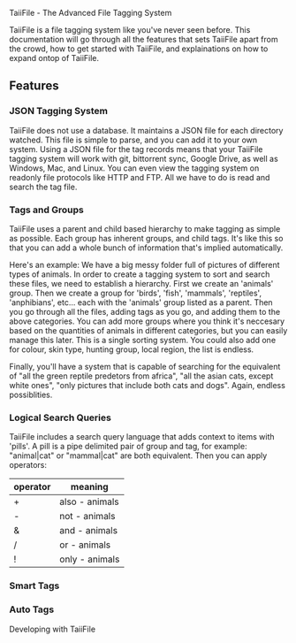 TaiiFile - The Advanced File Tagging System

TaiiFile is a file tagging system like you've never seen before. This
documentation will go through all the features that sets TaiiFile apart
from the crowd, how to get started with TaiiFile, and explainations on
how to expand ontop of TaiiFile.

Features
--------

### JSON Tagging System

TaiiFile does not use a database. It maintains a JSON file for each
directory watched. This file is simple to parse, and you can add it to
your own system. Using a JSON file for the tag records means that your
TaiiFile tagging system will work with git, bittorrent sync, Google
Drive, as well as Windows, Mac, and Linux. You can even view the tagging
system on readonly file protocols like HTTP and FTP. All we have to do
is read and search the tag file.


### Tags and Groups

TaiiFile uses a parent and child based hierarchy to make tagging as
simple as possible. Each group has inherent groups, and child tags. It's
like this so that you can add a whole bunch of information that's
implied automatically.

Here's an example: We have a big messy folder full of pictures of
different types of animals. In order to create a tagging system to sort
and search these files, we need to establish a hierarchy. First we
create an 'animals' group. Then we create a group for 'birds', 'fish',
'mammals', 'reptiles', 'anphibians', etc... each with the 'animals'
group listed as a parent. Then you go through all the files, adding tags
as you go, and adding them to the above categories. You can add more
groups where you think it's neccesary based on the quantities of animals
in different categories, but you can easily manage this later. This is a
single sorting system. You could also add one for colour, skin type,
hunting group, local region, the list is endless.

Finally, you'll have a system that is capable of searching for the
equivalent of "all the green reptile predetors from africa", "all the
asian cats, except white ones", "only pictures that include both cats
and dogs". Again, endless possiblities.


### Logical Search Queries

TaiiFile includes a search query language that adds context to items
with 'pills'. A pill is a pipe delimited pair of group and tag, for
example: "animal|cat" or "mammal|cat" are both equivalent. Then you can
apply operators:

| operator | meaning                                                    |
|----------|------------------------------------------------------------|
| +        | also - animals|dog+cat: dogs, cats, and both dogs and cats |
| -        | not - animals|dog-cat: Dogs without cats                   |
| &        | and - animals|dog&cat: Dogs and cats. Only both.           |
| /        | or - animals|dog/cat: Only dogs or Only cats. Not both.    |
| !        | only - animals|dog!: Just dogs. Nothing else.              |


### Smart Tags

### Auto Tags


Developing with TaiiFile
